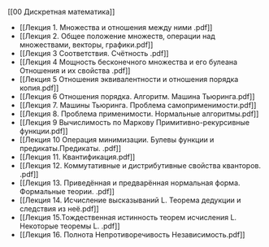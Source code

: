 [[00 Дискретная математика]]

- [[Лекция 1. Множества и отношения между ними .pdf]]
- [[Лекция 2. Общее положение множеств, операции над множествами, векторы, графики.pdf]]
- [[Лекция 3  Соответствия.  Счётность .pdf]]
- [[Лекция 4 Мощность бесконечного множества и его булеана  Отношения и их свойства .pdf]]
- [[Лекция 5 Отношения эквивалентности и отношения порядка   копия.pdf]]
- [[Лекция 6 Отношения порядка. Алгоритм. Машина Тьюринга.pdf]]
- [[Лекция 7.  Машины Тьюринга. Проблема самоприменимости.pdf]]
- [[Лекция 8.  Проблема применимости.  Нормальные алгоритмы.pdf]]
- [[Лекция 9   Вычислимость по Маркову  Примитивно-рекурсивные функции.pdf]]
- [[Лекция 10  Операция минимизации. Булевы функции и предикаты.Предикаты. .pdf]]
- [[Лекция 11. Квантификация.pdf]]
- [[Лекция 12. Коммутативные и дистрибутивные свойства кванторов. .pdf]]
- [[Лекция 13. Приведённая и предварённая нормальная форма. Формальные теории. .pdf]]
- [[Лекция 14. Исчисление высказываний L. Теорема дедукции и следствия из неё.pdf]]
- [[Лекция 15.Тождественная истинность теорем исчисления L. Некоторые теоремы L. .pdf]]
- [[Лекция 16. Полнота  Непротиворечивость Независимость.pdf]]
